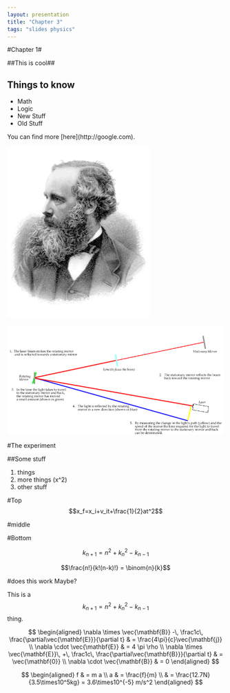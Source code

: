 ```yaml
---
layout: presentation
title: "Chapter 3"
tags: "slides physics"
---
```


<section>

#Chapter 1#

##This is cool##
</section>
<section>

Things to know
-----------
- Math
- Logic
- New Stuff
- Old Stuff
</section>
<section>
You can find more [here](http://google.com).

</section>
<section>

![](James_Clerk_Maxwell.png)

</section>
<section>

![](Speed_of_light.PNG)

#The experiment

</section>
<section>

##Some stuff

1. things
2. more things \(x^2\)
3. other stuff

</section>
<section>
<section>

#Top
$$x_f=x_i+v_it+\frac{1}{2}at^2$$

</section>
<section>

#middle

</section>
<section>

#Bottom

</section>
</section>
<section>

$$k_{n+1} = n^2 + k_n^2 - k_{n-1}$$


$$\frac{n!}{k!(n-k)!} = \binom{n}{k}$$

</section>
<section>
#does this work
Maybe?

This is a $$k_{n+1} = n^2 + k_n^2 - k_{n-1}$$ thing.

</section>
<section>

$$
\begin{aligned}
\nabla \times \vec{\mathbf{B}} -\, \frac1c\, \frac{\partial\vec{\mathbf{E}}}{\partial t} & = \frac{4\pi}{c}\vec{\mathbf{j}} \\   \nabla \cdot \vec{\mathbf{E}} & = 4 \pi \rho \\
\nabla \times \vec{\mathbf{E}}\, +\, \frac1c\, \frac{\partial\vec{\mathbf{B}}}{\partial t} & = \vec{\mathbf{0}} \\
\nabla \cdot \vec{\mathbf{B}} & = 0 \end{aligned}
$$

</section>
<section>

$$
\begin{aligned}
f & = m a \\
a & = \frac{f}{m} \\
& = \frac{12.7N}{3.5\times10^5kg} = 3.6\times10^{-5} m/s^2 \end{aligned}
$$

</section>